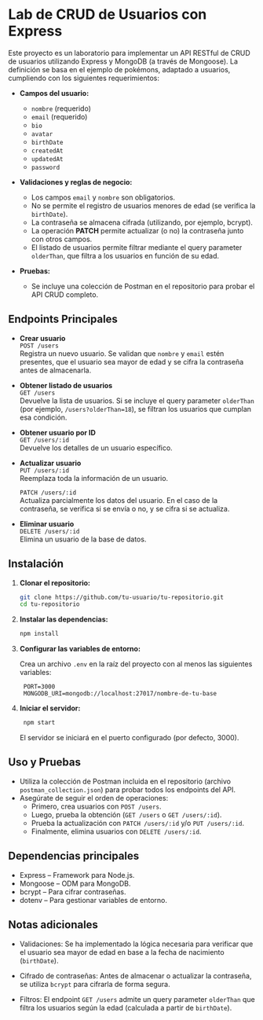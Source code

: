 # Lab de CRUD de Usuarios con Express

Este proyecto es un laboratorio para implementar un API RESTful de CRUD de usuarios utilizando Express y MongoDB (a través de Mongoose). La definición se basa en el ejemplo de pokémons, adaptado a usuarios, cumpliendo con los siguientes requerimientos:

- **Campos del usuario:**  
  - `nombre` (requerido)  
  - `email` (requerido)  
  - `bio`  
  - `avatar`  
  - `birthDate`  
  - `createdAt`  
  - `updatedAt`  
  - `password`

- **Validaciones y reglas de negocio:**  
  - Los campos `email` y `nombre` son obligatorios.  
  - No se permite el registro de usuarios menores de edad (se verifica la `birthDate`).  
  - La contraseña se almacena cifrada (utilizando, por ejemplo, bcrypt).  
  - La operación **PATCH** permite actualizar (o no) la contraseña junto con otros campos.  
  - El listado de usuarios permite filtrar mediante el query parameter `olderThan`, que filtra a los usuarios en función de su edad.

- **Pruebas:**  
  - Se incluye una colección de Postman en el repositorio para probar el API CRUD completo.

## Endpoints Principales

- **Crear usuario**  
  `POST /users`  
  Registra un nuevo usuario. Se validan que `nombre` y `email` estén presentes, que el usuario sea mayor de edad y se cifra la contraseña antes de almacenarla.

- **Obtener listado de usuarios**  
  `GET /users`  
  Devuelve la lista de usuarios. Si se incluye el query parameter `olderThan` (por ejemplo, `/users?olderThan=18`), se filtran los usuarios que cumplan esa condición.

- **Obtener usuario por ID**  
  `GET /users/:id`  
  Devuelve los detalles de un usuario específico.

- **Actualizar usuario**  
  `PUT /users/:id`  
  Reemplaza toda la información de un usuario.
  
  `PATCH /users/:id`  
  Actualiza parcialmente los datos del usuario. En el caso de la contraseña, se verifica si se envía o no, y se cifra si se actualiza.

- **Eliminar usuario**  
  `DELETE /users/:id`  
  Elimina un usuario de la base de datos.

## Instalación

1. **Clonar el repositorio:**
   ```bash
   git clone https://github.com/tu-usuario/tu-repositorio.git
   cd tu-repositorio

2. **Instalar las dependencias:**
   ```bash
   npm install

3. **Configurar las variables de entorno:**

    Crea un archivo `.env` en la raíz del proyecto con al menos las siguientes variables:
   ```env
    PORT=3000
    MONGODB_URI=mongodb://localhost:27017/nombre-de-tu-base

4. **Iniciar el servidor:**

   ```bash
    npm start
    ```

    El servidor se iniciará en el puerto configurado (por defecto, 3000).

## Uso y Pruebas

- Utiliza la colección de Postman incluida en el repositorio (archivo `postman_collection.json`) para probar todos los endpoints del API.
- Asegúrate de seguir el orden de operaciones:
    - Primero, crea usuarios con `POST /users`.
    - Luego, prueba la obtención (`GET /users` o `GET /users/:id`).
    - Prueba la actualización con `PATCH /users/:id` y/o `PUT /users/:id`.
    - Finalmente, elimina usuarios con `DELETE /users/:id`.

## Dependencias principales

 - Express – Framework para Node.js.
 - Mongoose – ODM para MongoDB.
 - bcrypt – Para cifrar contraseñas.
 - dotenv – Para gestionar variables de entorno.

## Notas adicionales

 - Validaciones:
    Se ha implementado la lógica necesaria para verificar que el usuario sea mayor de edad en base a la fecha de nacimiento (`birthDate`).

 - Cifrado de contraseñas:
    Antes de almacenar o actualizar la contraseña, se utiliza `bcrypt` para cifrarla de forma segura.

 - Filtros:
    El endpoint `GET /users` admite un query parameter `olderThan` que filtra los usuarios según la edad (calculada a partir de `birthDate`).